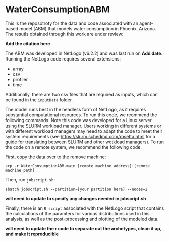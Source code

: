 # WaterConsumptionABM

This is the reposotroty for the data and code associated with an agent-based model (ABM) that models water consumption in Phoenix, Arizona. The resutls obtained through this work are under review: 

**Add the citation here**

The ABM was developed in NetLogo (v6.2.2) and was last run on **Add date**. Running the NetLogo code requires several extensions: 

*  array
*  csv
*  profiler
*  time

Additionally, there are two csv files that are required as inputs, which can be found in the `inputData` folder.

The model runs best in the headless form of NetLogo, as it requires substantial computational resources. To run this code, we reommend the following commands. Note this code was developed for a Linux server using the SLURM workload manager. Users working in different systems or with different workload managers may need to adapt the code to meet their system requirements (see https://slurm.schedmd.com/rosetta.html for a guide for translating between SLURM and other wotkload managers). To run the code on a remote system, we recommend the following code. 

First, copy the data over to the remove machine:

```shell
scp -r WaterConsumptionABM-main [remote machine address]:[remote machine path]
```

Then, run `jobscript.sh`:

```shell
sbatch jobscript.sh --partition=[your partition here] --nodes=2
```

**will need to update to specify any changes needed in jobscript.sh**

Finally, there is an `R script` associated with the NetLogo script that contains the calculations of the paramters for various distributions used in this analysis, as well as the post-processing and plotting of the modeled data.

**will need to update the r code to separate out the archetypes, clean it up, and make it reproducible**
